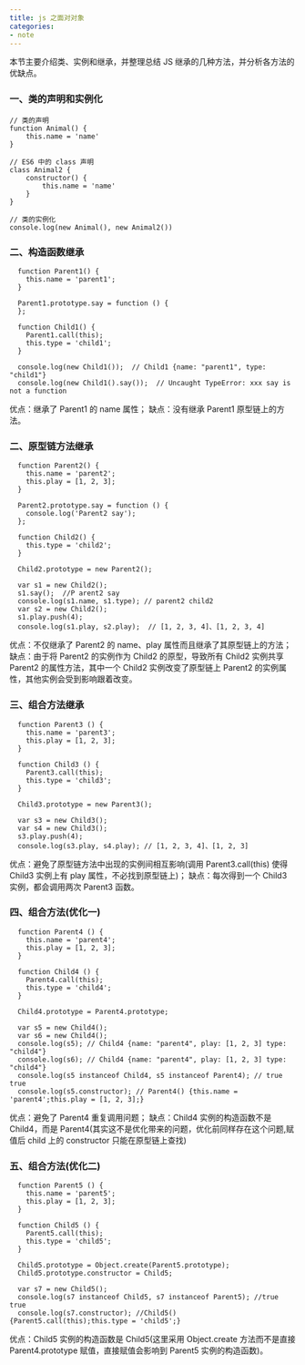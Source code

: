 ```yaml
---
title: js 之面对对象
categories:
- note
---
```

本节主要介绍类、实例和继承，并整理总结 JS 继承的几种方法，并分析各方法的优缺点。
<!--more-->
### 一、类的声明和实例化
```
// 类的声明
function Animal() {
    this.name = 'name'
}

// ES6 中的 class 声明
class Animal2 {
    constructor() {
        this.name = 'name'
    }
}

// 类的实例化
console.log(new Animal(), new Animal2())
```
### 二、构造函数继承
```
  function Parent1() {
    this.name = 'parent1';
  }

  Parent1.prototype.say = function () {
  };
  
  function Child1() {
    Parent1.call(this);
    this.type = 'child1';
  }
  
  console.log(new Child1());  // Child1 {name: "parent1", type: "child1"}
  console.log(new Child1().say());  // Uncaught TypeError: xxx say is not a function
```
优点：继承了 Parent1 的 name 属性；
缺点：没有继承 Parent1 原型链上的方法。
### 二、原型链方法继承
```
  function Parent2() {
    this.name = 'parent2';
    this.play = [1, 2, 3];
  }

  Parent2.prototype.say = function () {
    console.log('Parent2 say');
  };

  function Child2() {
    this.type = 'child2';
  }

  Child2.prototype = new Parent2();

  var s1 = new Child2();
  s1.say();  //P arent2 say
  console.log(s1.name, s1.type); // parent2 child2
  var s2 = new Child2();
  s1.play.push(4);
  console.log(s1.play, s2.play);  // [1, 2, 3, 4]、[1, 2, 3, 4]
```
优点：不仅继承了 Parent2 的 name、play 属性而且继承了其原型链上的方法；
缺点：由于将 Parent2 的实例作为 Child2 的原型，导致所有 Child2 实例共享 Parent2 的属性方法，其中一个 Child2 实例改变了原型链上 Parent2 的实例属性，其他实例会受到影响跟着改变。
### 三、组合方法继承
```
  function Parent3 () {
    this.name = 'parent3';
    this.play = [1, 2, 3];
  }

  function Child3 () {
    Parent3.call(this);
    this.type = 'child3';
  }

  Child3.prototype = new Parent3();
  
  var s3 = new Child3();
  var s4 = new Child3();
  s3.play.push(4);
  console.log(s3.play, s4.play); // [1, 2, 3, 4]、[1, 2, 3]
```
优点：避免了原型链方法中出现的实例间相互影响(调用 Parent3.call(this) 使得 Child3 实例上有 play 属性，不必找到原型链上)；
缺点：每次得到一个 Child3 实例，都会调用两次 Parent3 函数。
### 四、组合方法(优化一)
```
  function Parent4 () {
    this.name = 'parent4';
    this.play = [1, 2, 3];
  }

  function Child4 () {
    Parent4.call(this);
    this.type = 'child4';
  }

  Child4.prototype = Parent4.prototype;

  var s5 = new Child4();
  var s6 = new Child4();
  console.log(s5); // Child4 {name: "parent4", play: [1, 2, 3] type: "child4"}
  console.log(s6); // Child4 {name: "parent4", play: [1, 2, 3] type: "child4"}
  console.log(s5 instanceof Child4, s5 instanceof Parent4); // true true
  console.log(s5.constructor); // Parent4() {this.name = 'parent4';this.play = [1, 2, 3];}
```
优点：避免了 Parent4 重复调用问题；
缺点：Child4 实例的构造函数不是 Child4，而是 Parent4(其实这不是优化带来的问题，优化前同样存在这个问题,赋值后 child 上的 constructor 只能在原型链上查找)
### 五、组合方法(优化二)
```
  function Parent5 () {
    this.name = 'parent5';
    this.play = [1, 2, 3];
  }

  function Child5 () {
    Parent5.call(this);
    this.type = 'child5';
  }

  Child5.prototype = Object.create(Parent5.prototype);
  Child5.prototype.constructor = Child5;
  
  var s7 = new Child5();
  console.log(s7 instanceof Child5, s7 instanceof Parent5); //true true
  console.log(s7.constructor); //Child5() {Parent5.call(this);this.type = 'child5';}
```
优点：Child5 实例的构造函数是 Child5(这里采用 Object.create 方法而不是直接 Parent4.prototype 赋值，直接赋值会影响到 Parent5 实例的构造函数)。